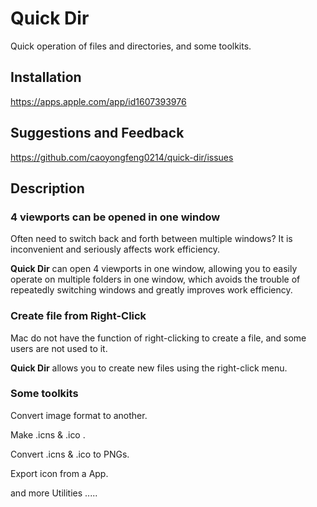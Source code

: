 # Quick Dir
Quick operation of files and directories, and some toolkits.

## Installation
https://apps.apple.com/app/id1607393976

## Suggestions and Feedback
https://github.com/caoyongfeng0214/quick-dir/issues

## Description

### 4 viewports can be opened in one window
Often need to switch back and forth between multiple windows? It is inconvenient and seriously affects work efficiency.

**Quick Dir** can open 4 viewports in one window, allowing you to easily operate on multiple folders in one window, which avoids the trouble of repeatedly switching windows and greatly improves work efficiency.

### Create file from Right-Click
Mac do not have the function of right-clicking to create a file, and some users are not used to it.

**Quick Dir** allows you to create new files using the right-click menu.

### Some toolkits
Convert image format to another.

Make .icns & .ico .

Convert .icns & .ico to PNGs.

Export icon from a App.

and more Utilities .....



